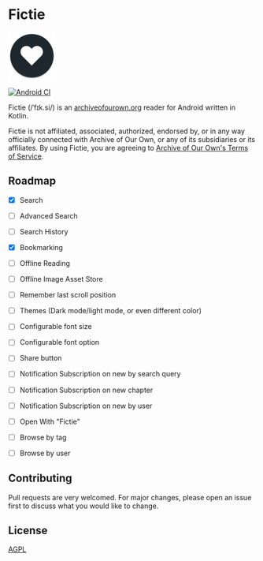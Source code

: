 # Fictie
![Fictie Icon](https://github.com/MorphTuple/Fictie/blob/trunk/app/src/main/res/mipmap-xhdpi/ic_launcher_round.png?raw=true)


[![Android CI](https://github.com/MorphTuple/Fictie/actions/workflows/android.yml/badge.svg)](https://github.com/MorphTuple/Fictie/actions/workflows/android.yml)


Fictie (/ˈfɪk.si/) is an [archiveofourown.org](https://archiveofourown.org) reader for Android
written in Kotlin.

Fictie is not affiliated, associated, authorized, endorsed by, or in any way officially connected
with Archive of Our Own, or any of its subsidiaries or its affiliates. By using Fictie, you are
agreeing to [Archive of Our Own's Terms of Service](https://archiveofourown.org/tos).

## Roadmap

- [x] Search
- [ ] Advanced Search
- [ ] Search History
- [x] Bookmarking
- [ ] Offline Reading
- [ ] Offline Image Asset Store
- [ ] Remember last scroll position
- [ ] Themes (Dark mode/light mode, or even different color)
- [ ] Configurable font size
- [ ] Configurable font option
- [ ] Share button
- [ ] Notification Subscription on new by search query
- [ ] Notification Subscription on new chapter
- [ ] Notification Subscription on new by user
- [ ] Open With "Fictie"
- [ ] Browse by tag
- [ ] Browse by user


## Contributing

Pull requests are very welcomed. For major changes, please open an issue first to discuss what you
would like to change.

## License

[AGPL](https://www.gnu.org/licenses/agpl-3.0.en.html)
